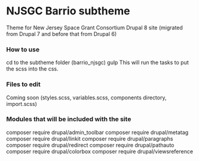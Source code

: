 # NJSGC Barrio subtheme
Theme for New Jersey Space Grant Consortium Drupal 8 site (migrated from Drupal 7 and before that from Drupal 6)

### How to use
cd to the subtheme folder (barrio_njsgc)
gulp
This will run the tasks to put the scss into the css.

### Files to edit
Coming soon (styles.scss, variables.scss, components directory, import.scss)

### Modules that will be included with the site
composer require drupal/admin_toolbar
composer require drupal/metatag
composer require drupal/linkit
composer require drupal/paragraphs
composer require drupal/redirect
composer require drupal/pathauto
composer require drupal/colorbox
composer require drupal/viewsreference

